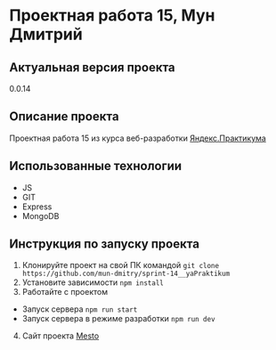 # Проектная работа 15, Мун Дмитрий
## Актуальная версия проекта
0.0.14
## Описание проекта
Проектная работа 15 из курса веб-разработки [Яндекс.Практикума](https://praktikum.yandex.ru/)
## Использованные технологии
- JS
- GIT
- Express
- MongoDB
## Инструкция по запуску проекта
1. Клонируйте проект на свой ПК командой
`git clone https://github.com/mun-dmitry/sprint-14__yaPraktikum`
2. Установите зависимости
`npm install`
3. Работайте с проектом
- Запуск сервера
`npm run start`
- Запуск сервера в режиме разработки
`npm run dev`
4. Сайт проекта
[Mesto](https://yaprmestoapp.gq)
